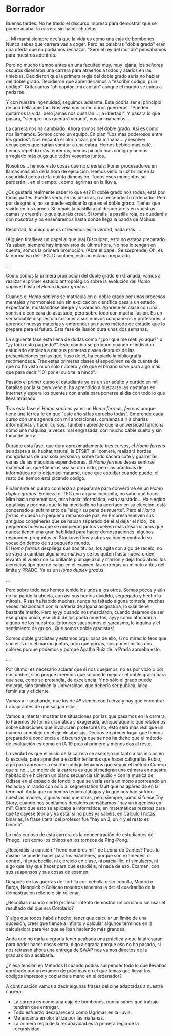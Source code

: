 Borrador
========

Buenas tardes. No he traído el discurso impreso para demostrar que se puede acabar la carrera sin hacer chuletas.

...
Mi mamá siempre decía que la vida es como una caja de bombones. Nunca sabes que carrera vas a coger. Pero las palabras "doble grado" eran una oferta que no podíamos rechazar. "Seré el rey del mundo" pensabamos para nuestros adentros.

Pero no mucho tiempo antes en una facultad muy, muy lejana, los señores oscuros diseñaron una carrera para atraerlos a todos y atarlos en las tinieblas. Decidieron que la primera regla del doble grado sería no hablar del doble grado. Decidieron que aprenderíamos a "escribir código, pulir código". Gritaríamos "oh capitán, mi capitán" aunque el mundo se caiga a pedazos.

Y con nuestra ingenuidad, seguimos adelante. Este podría ser el principio de una bella amistad. Nos veíamos como duros guerreros. "Pueden quitarnos la vida, pero jamás nos quitarán... ¡la libertad!". Y pasara lo que pasara, "siempre nos quedará verano", nos animabamos...

La carrera nos ha cambiado. Ahora somos del doble grado. Así es cómo nos llamamos. Somos como un equipo. En plan "Los más poderosos entre los grados". Nos encanta el olor a tizas por la mañana... y resolver ecuaciones que harían vomitar a una cabra. Hemos bebido más café, hemos repetido más teoremas, hemos picado más código y hemos arreglado más bugs que todos vosotros juntos.

Nosotros... hemos visto cosas que no creeríais: Poner procesadores en llamas más allá de la hora de ejecución. Hemos visto la luz brillar en la oscuridad cerca de la quinta dimensión. Todos esos momentos se perderán... en el tiempo... como lágrimas en la lluvia.

¿Os gustaría realmente saber lo que es? El doble grado nos rodea, está por todas partes. Puedes verlo en las pizarras, o al encender tu ordenador. Pero por desgracia, no se puede explicar lo que es el doble grado. Tienes que vivirlo en tus carnes. Si tomáis la pastilla azul despertareis en vuestras camas y creeréis lo que queráis creer. Si tomáis la pastilla roja, os quedaréis con nosotros y os enseñaremos hasta donde llega la banda de Möbius.

Recordad, lo único que os ofrecemos es la verdad, nada más.
...


(Alguien tira/lleva un papel al que lea) Disculpen, esto no estaba preparado. Ya saben, siempre hay imprevistos de última hora. No nos lo tengan en cuenta, somos la primera promoción. (Abre el papel. Se sorprende) Oh, es la normativa del TFG. Disculpen, esto no estaba preparado.

...

Como somos la primera promoción del doble grado en Granada, vamos a realizar el primer estudio antropológico sobre la evolución del *Homo sapiens* hasta el *Homo duplex gradus*:

Cuando el *Homo sapiens* se matricula en el doble grado por unos procesos mentales y hormonales aún sin explicación científica pasa a un estado expectante, mostrándose alegre y vivaracho. Aparece en clase con una sonrisa o con cara de asustado, pero sobre todo con mucha ilusión. Es un ser sociable dispuesto a conocer a sus nuevos compañeros y profesores, a aprender nuevas materias y emprender un nuevo método de estudio que lo prepare para el futuro. Esta fase de ilusión dura unas dos semanas.

La siguiente fase está llena de dudas como "¿por qué me metí yo aquí?" o "¿y todo esto pagando?". Este cambio se produce cuando el individuo estudiado empieza a dar sus primeras clases después de las presentaciones en las que, iluso de él, ha copiado la bibliografía recomendada. Tras estas primeras clases el especimen se da cuenta de que no ha visto ni un solo número y de que el binario sirve para algo más que para decir "101 por el culo te la hinco".

Pasado el primer curso el estudiante ya es un ser adulto y curtido en mil batallas por la supervivencia, ha aprendido a buscarse las castañas en Internet y espera los puentes con ansia para ponerse al día con todo lo que lleva atrasado.

Tras esta fase el *Homo sapiens* ya es un *Homo ferreus*, *ferreus* porque tiene una férrea fe en que "este año sí las apruebo todas". Emprende cada curso con una agenda con mil anotaciones, comienza a ir a charlas informativas y hacer cursos. También aprende que la universidad funciona como una máquina, a veces mal engrasada, con mucho cable suelto y sin toma de tierra.

Durante esta fase, que dura aproximadamente tres cursos, el *Homo ferreus* se adapta a su habitat natural, la ETSIIT, allí comerá, realizará hordas mongolianas de una sola persona y sobre todo sacará café y guarrerías varias de las máquinas expendedoras. El *Homo ferreus* desea sentirse matemático, que Ciencias sea su otro nido, pero las prácticas de informática no lo dejan aclimatarse, tiene que estudiar cuando puede, el resto del tiempo está picando código.

Finalmente en quinto comienza a prepararse para convertirse en un *Homo duplex gradus*. Empieza el TFG con alguna incógnita, no sabe qué hacer. Mira hacia matemáticas, mira hacia informática, está asustado... Ha elegido optativas y por más que lo ha meditado no ha acertado en su elección, está condenado al sufrimiento de "elegir su pena de muerte". Pero al *Homo ferrus* le queda un pequeño remanso de paz, en Empresa vuelven sus antiguos congéneres que se habían separado de él al dejar el nido, los pequeños huevos que se rompieron juntos vuelven más desarrollados que nunca: tienen una gran habilidad para hacer demostraciones, algunos responden preguntas en Stackoverflow y otros ya han encontrado su vocación dentro de su pequeño mundo.  
El *Homo ferreus* despliega sus dos títulos, los agita con algo de recelo, no se vaya a cambiar alguna normativa y se los quiten hasta nueva orden; levanta el vuelo con su brillante plumaje azul y marrón y deja todo atrás: los ejercicios tipo que no caían en el examen, las entregas un minuto antes del límite y PRADO. Ya es un *Homo duplex gradus*.

...

Pero sobre todo nos hemos tenido los unos a los otros. Somos pocos y aún no ha parido la abuela, aún así nos hemos dividido, segregado y hecho la mitosis. Risas ha habido muchas, nunca ha faltado alguna tontería, muchas veces relacionada con la materia de alguna asignatura, lo cual tiene bastante mérito. Pero ayyy cuando nos mezclaron, cuando dejamos de ser ese grupo único, ese club de los poeta muertos, ayyy como atacaran a alguno de los nuestros. Entonces sácabamos el sarcasmo, la inquina y el sentimiento de grupo. ¡Que somos doble gradistas!   

Somos doble gradistas y estamos orgullosos de ello, si no mirad lo feos que son el azul y el marrón juntos, pero qué porras, nos ponemos los dos colores porque podemos y porque Agatha Ruíz de la Prada aprueba esto.

...

Por último, es necesario aclarar que si nos quejamos, no es por vicio o por costumbre, sino porque creemos que se puede mejorar el doble grado para que sea, como se pretendía, de excelencia. Y no sólo el grado puede mejorar, sino también la Universidad, que debería ser pública, laica, feminista y eficiente.

Vamos a ir acabando, que los de 4º vienen con fuerza y hay que encontrar trabajo antes de que salgan ellos.

Vamos a intentar mostrar las situaciones por las que pasamos en la carrera, lo haremos de forma dramática y exagerada, aunque aquello que relatemos sobre situaciones que involucren profesores no, esto será más real que un número complejo en el eje de abcisas. Deciros en primer lugar que hemos preparado a conciencia el discurso ya que se nos ha dicho que el método de evaluación es como en IA 10 ptos al primero y menos dos al resto.

La verdad es que el inicio de la carrera se asemeja un tanto a los inicios en la escuela, para aprender a escribir teníamos que hacer caligrafías Rubio, aquí para aprender a escribir código teníamos que seguir el método Cubero que si no... Lo mejor de la carrera es que si metieran una cámara en nuestra habitación e hicieran un plano secuencia sin audio y con la música de Odisea en el espacio de fondo lo que se vería sería un mono aporreando un teclado y mirando con odio al segmentation fault que ha aparecido en la terminal. Anda que no hemos tenido altibajos y lo que nos han sufrido nuestras madres, algunas más que otras, pero siempre, como si fuese Toy Story, cuando nos sentíamos decaídos pensábamos "hay un ingeniero en mí". Claro que esto se aplicaba a informática, en matemáticas rezabas para que te cayese teoría y ya está; si no pues ya sabéis, en Cálculo I notas binarias, la frase literal del profesor fue "hay un 3, un 4 y el resto es binario".

Lo más curioso de esta carrera es la concentración de estudiantes de Priego, son como los chinos en los torneos de Ping-Pong.

¿Recordáis la canción "Tiene nombres mil" de Leonardo Dantés? Pues lo mismo se puede hacer para los exámenes, porque son exámenes: ni control, ni pruebecilla, ni ejercicio en clase, ni parcialillo, ni simulacro, ni algo que hay que hacer para que estudiéis, ni nada de eso. Examen, con sus suspensos y sus cosas de examen.

Después de las guerras de: tortilla con cebolla o sin cebolla, Madrid o Barça, Nesquick o Colacao nosotros tenemos la de: el cuadradito de la demostración relleno o sin rellenar.

¿Recodías cuando cierto profesor intentó demostrar un corolario sin usar el resultado del que era Corolario?

Y algo que todos habéis hecho, tener que calcular un límite de una sucesión, creer que tiende a infinito y calcular algunos términos en la calculadora para ver que se iban haciendo más grandes.

Anda que no daría alegraría tener acabada una práctica y que la atrasaran para poder hacer cosas extra, digo alegraría porque eso no ha pasado, si nos retrasan ahora una entrega de SWAP nos vamos directos de la graduación a acabarla.

¿Y esa tensión en Métodos II cuando podías suspender todo lo que llevabas aprobado por un examen de prácticas en el que tenías que llevar los códigos impresos y copiarlos a mano en el ordenador?

A continuación vamos a decir algunas frases del cine adaptadas a nuestra carrera:
- La carrera es como una caja de bombones, nunca sabes qué trabajo tendrán que entregar.
- Todo esfuerzo desaparecerá como lágrimas en la lluvia.
- Me encanta en olor a tiza por las mañanas.
- La primera regla de la recursividad es la primera regla de la recursividad.
